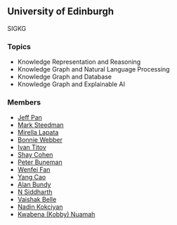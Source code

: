 ## University of Edinburgh

SIGKG

### Topics
- Knowledge Representation and Reasoning
- Knowledge Graph and Natural Language Processing
- Knowledge Graph and Database
- Knowledge Graph and Explainable AI

### Members
- [Jeff Pan](http://knowledge-representation.org/j.z.pan/)
- [Mark Steedman](https://homepages.inf.ed.ac.uk/steedman/)
- [Mirella Lapata](https://homepages.inf.ed.ac.uk/mlap/index.php?page=research)
- [Bonnie Webber](https://homepages.inf.ed.ac.uk/bonnie/)
- [Ivan Titov](https://ivan-titov.org/)
- [Shay Cohen](https://homepages.inf.ed.ac.uk/scohen/)
- [Peter Buneman](https://homepages.inf.ed.ac.uk/opb/)
- [Wenfei Fan](https://homepages.inf.ed.ac.uk/wenfei/)
- [Yang Cao](https://homepages.inf.ed.ac.uk/ycao/)
- [Alan Bundy](https://sweb.inf.ed.ac.uk/bundy/)
- [N Siddharth](https://homepages.inf.ed.ac.uk/snaraya3/)
- [Vaishak Belle](http://vaishakbelle.com/)
- [Nadin Kokciyan](http://www.nadinkokciyan.com/)
- [Kwabena (Kobby) Nuamah](https://www.inf.ed.ac.uk/people/staff/Kwabena_Nuamah.html)
